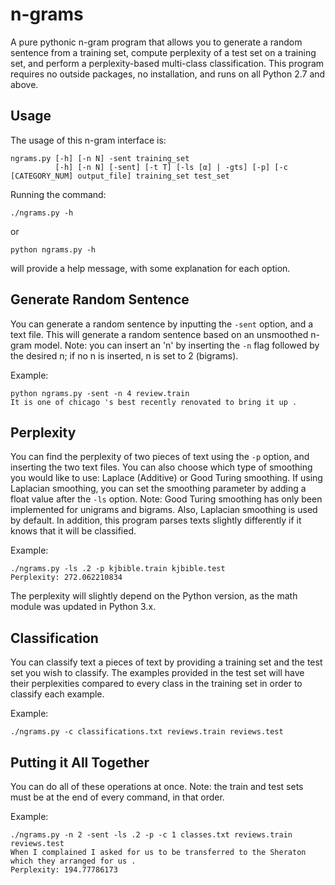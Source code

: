 # n-grams

A pure pythonic n-gram program that allows you to generate a random sentence
from a training set, compute perplexity of a test set on a training set, and
perform a perplexity-based multi-class classification. This program requires
no outside packages, no installation, and runs on all Python 2.7 and above.

## Usage

The usage of this n-gram interface is:

    ngrams.py [-h] [-n N] -sent training_set
              [-h] [-n N] [-sent] [-t T] [-ls [α] | -gts] [-p] [-c [CATEGORY_NUM] output_file] training_set test_set

Running the command:

    ./ngrams.py -h

or

    python ngrams.py -h

will provide a help message, with some explanation for each option.

## Generate Random Sentence

You can generate a random sentence by inputting the ``-sent`` option,
and a text file. This will generate a random sentence based on an unsmoothed
n-gram model. Note: you can insert an 'n' by inserting the ``-n`` flag followed
by the desired n; if no n is inserted, n is set to 2 (bigrams).

Example:

    python ngrams.py -sent -n 4 review.train
    It is one of chicago 's best recently renovated to bring it up .

## Perplexity

You can find the perplexity of two pieces of text using the ``-p`` option, and
inserting the two text files. You can also choose which type of smoothing you
would like to use: Laplace (Additive) or Good Turing smoothing. If using
Laplacian smoothing, you can set the smoothing parameter by adding a float
value after the ``-ls`` option. Note: Good Turing smoothing has only been
implemented for unigrams and bigrams. Also, Laplacian smoothing is used by
default. In addition, this program parses texts slightly differently if it
knows that it will be classified.

Example:

    ./ngrams.py -ls .2 -p kjbible.train kjbible.test
    Perplexity: 272.062210834

The perplexity will slightly depend on the Python version, as the math module
was updated in Python 3.x.

## Classification

You can classify text a pieces of text by providing a training set and the test
set you wish to classify. The examples provided in the test set will have their
perplexities compared to every class in the training set in order to classify
each example.

Example:

    ./ngrams.py -c classifications.txt reviews.train reviews.test

## Putting it All Together

You can do all of these operations at once. Note: the train and test sets must
be at the end of every command, in that order.

Example:

    ./ngrams.py -n 2 -sent -ls .2 -p -c 1 classes.txt reviews.train reviews.test
    When I complained I asked for us to be transferred to the Sheraton which they arranged for us .
    Perplexity: 194.77786173
